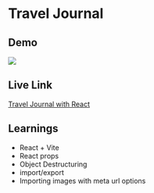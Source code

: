 # Travel Journal

## Demo

![](./public/travel-journal-demo.gif)

## Live Link

[Travel Journal with React](https://aditi002-holo.github.io/travel-journal/)

## Learnings

- React + Vite
- React props
- Object Destructuring
- import/export
- Importing images with meta url options